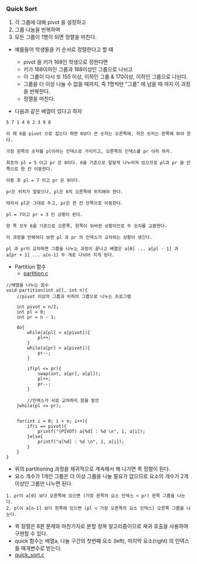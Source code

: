 ### Quick Sort 
1. 각 그룹에 대해 pivot 을 설정하고 
2. 그룹 나눔을 반복하며 
3. 모든 그룹이 1명이 되면 정렬을 마친다. 

* 예를들어 학생들을 키 순서로 정렬한다고 할 때 
    * pivot 을 키가 168인 학생으로 정한다면 
    * 키가 168이하인 그룹과 168이상인 그룹으로 나뉘고 
    * 이 그룹이 다시 또 155 이상, 이하인 그룹 & 170이상, 이하인 그룹으로 나뉜다. 
    * 그룹을 더 이상 나눌 수 없을 때까지, 즉 1명씩만 "그룹" 에 남을 때 까지 이 과정을 반복한다. 
    * 정렬을 마친다. 
    
* 다음과 같은 배열이 있다고 하자 

```
5 7 1 4 6 2 3 9 8

이 때 6을 pivot 으로 잡는다 하면 6보다 큰 숫자는 오른쪽에, 작은 숫자는 왼쪽에 와야 한다. 

가장 왼쪽의 숫자를 pl이라는 인덱스로 가리키고, 오른쪽의 인덱스를 pr 이라 하자. 

최초의 pl = 5 이고 pr 은 8이다. 6을 기준으로 알맞게 나누어져 있으므로 pl과 pr 을 안쪽으로 한 칸 이동한다. 

이동 후 pl = 7 이고 pr 은 9이다. 

pr은 위치가 알맞으나, pl은 6의 오른쪽에 위치해야 한다. 

따라서 pl은 그대로 두고, pr은 한 칸 안쪽으로 이동한다. 

pl = 7이고 pr = 3 인 상황이 된다. 

양 쪽 모두 6을 기준으로 오른쪽, 왼쪽이 뒤바뀐 상황이므로 두 숫자를 교환한다. 

이 과정을 반복하다 보면 pl 과 pr 의 인덱스가 교차하는 상황이 생긴다. 

pl 과 pr이 교차하면 그룹을 나누는 과정이 끝나고 배열은 a[0] ... a[pl - 1] 과 a[pr + 1] ... a[n-1] 두 개로 나뉘어 지게 된다. 
``` 

* Partition 함수 
    * [partition.c](../partition.c)

```
//배열을 나누는 함수
void partition(int a[], int n){
    //pivot 이상의 그룹과 이하의 그룹으로 나누는 프로그램

    int pivot = n/2;
    int pl = 0;
    int pr = n - 1;

    do{
        while(a[pl] < a[pivot]){
            pl++;
        }
        while(a[pr] > a[pivot]){
            pr--;
        }

        if(pl <= pr){
            swap(int, a[pr], a[pl]);
            pl++;
            pr--;
        }

        //인덱스가 서로 교차하지 않을 동안
    }while(pl <= pr);


    for(int i = 0; i < n; i++){
        if(i == pivot){
            printf("(PIVOT) a[%d] : %d \n", i, a[i]);
        }else{
            printf("a[%d] : %d \n", i, a[i]);
        }
    }
}
```

* 위의 partitioning 과정을 재귀적으로 계속해서 해 나가면 퀵 정렬이 된다. 
* 요소 개수가 1개인 그룹은 더 이상 그룹을 나눌 필요가 없으므로 요소의 개수가 2개 이상인 그룹만 나누면 된다. 

```
1. pr이 a[0] 보다 오른쪽에 있으면 (가장 왼쪽의 요소 인덱스 < pr) 왼쪽 그룹을 나눈다. 
2. pl이 a[n-1] 보다 왼쪽에 있으면 (pl < 가장 오른쪽의 요소 인덱스) 오른쪽 그룹을 나눈다.  
```

* 퀵 정렬은 8퀸 문제와 마찬가지로 분할 정복 알고리즘이므로 재귀 호출을 사용하여 구현할 수 있다. 
* quick 함수는 배열a, 나눌 구간의 첫번째 요소 (left), 마지막 요소(right) 의 인덱스를 매개변수로 받는다. 
* [quick_sort.c](../quick_sort.c)